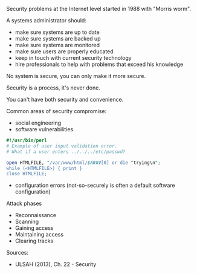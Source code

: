 Security problems at the Internet level started in 1988 with "Morris worm".

A systems administrator should:

* make sure systems are up to date
* make sure systems are backed up
* make sure systems are monitored
* make sure users are properly educated
* keep in touch with current security technology
* hire professionals to help with problems that exceed his knowledge

No system is secure, you can only make it more secure.

Security is a process, it's never done.

You can't have both security and convenience.

Common areas of security compromise:

* social engineering
* software vulnerabilities
```perl
#!/usr/bin/perl
# Example of user input validation error. 
# What if a user enters ../../../etc/passwd?

open HTMLFILE, "/var/www/html/$ARGV[0] or die "trying\n";
while (<HTMLFILE>) { print }
close HTMLFILE;
```
* configuration errors (not-so-securely is often a default software configuration)

Attack phases

* Reconnaissance
* Scanning
* Gaining access
* Maintaining access
* Clearing tracks

Sources:

* ULSAH (2013), Ch. 22 - Security

